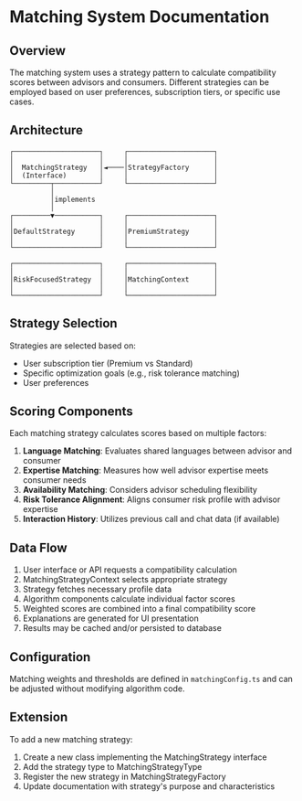 
# Matching System Documentation

## Overview

The matching system uses a strategy pattern to calculate compatibility scores between advisors and consumers. 
Different strategies can be employed based on user preferences, subscription tiers, or specific use cases.

## Architecture

```
┌─────────────────────┐     ┌─────────────────────┐
│                     │     │                     │
│  MatchingStrategy   │◄────│StrategyFactory      │
│  (Interface)        │     │                     │
└─────────┬───────────┘     └─────────────────────┘
          │
          │implements
          │
┌─────────▼───────────┐     ┌─────────────────────┐
│                     │     │                     │
│DefaultStrategy      │     │PremiumStrategy      │
│                     │     │                     │
└─────────────────────┘     └─────────────────────┘
          
┌─────────────────────┐     ┌─────────────────────┐
│                     │     │                     │
│RiskFocusedStrategy  │     │MatchingContext      │
│                     │     │                     │
└─────────────────────┘     └─────────────────────┘
```

## Strategy Selection

Strategies are selected based on:
- User subscription tier (Premium vs Standard)
- Specific optimization goals (e.g., risk tolerance matching)
- User preferences

## Scoring Components

Each matching strategy calculates scores based on multiple factors:

1. **Language Matching**: Evaluates shared languages between advisor and consumer
2. **Expertise Matching**: Measures how well advisor expertise meets consumer needs
3. **Availability Matching**: Considers advisor scheduling flexibility 
4. **Risk Tolerance Alignment**: Aligns consumer risk profile with advisor expertise
5. **Interaction History**: Utilizes previous call and chat data (if available)

## Data Flow

1. User interface or API requests a compatibility calculation
2. MatchingStrategyContext selects appropriate strategy
3. Strategy fetches necessary profile data 
4. Algorithm components calculate individual factor scores
5. Weighted scores are combined into a final compatibility score
6. Explanations are generated for UI presentation
7. Results may be cached and/or persisted to database

## Configuration

Matching weights and thresholds are defined in `matchingConfig.ts` and can be adjusted without modifying algorithm code.

## Extension

To add a new matching strategy:
1. Create a new class implementing the MatchingStrategy interface
2. Add the strategy type to MatchingStrategyType
3. Register the new strategy in MatchingStrategyFactory
4. Update documentation with strategy's purpose and characteristics

